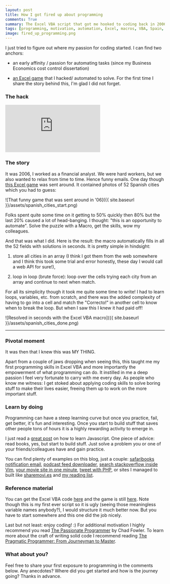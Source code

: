 ```yaml
---
layout: post
title: How I got fired up about programming
comments: True
summary: The Excel VBA script that got me hooked to coding back in 2006. This is a fun story to read and probably some of you programmers out there recognize the initial spark of passion for the craft. Enjoy!
tags: [programming, motivation, automation, Excel, macros, VBA, Spain, brute force, algorithms, story, learning]
image: fired_up_programming.png
---
```


I just tried to figure out where my passion for coding started. I can find two anchors:

* an early affinity / passion for automating tasks (since my Business Economics cost control dissertation)

* [an Excel game](http://juegosexcel.com/foro/viewtopic.php?t=6396) that I hacked/ automated to solve. For the first time I share the story behind this, I'm glad I did not forget.

### The hack

<div class="container"><iframe src="https://www.youtube.com/embed/ZLPr4Q7KACQ" frameborder="0" allowfullscreen class="video"></iframe></div>

### The story

It was 2006, I worked as a financial analyst. We were hard workers, but we also wanted to relax from time to time. Hence funny emails. One day though [this Excel game](http://juegosexcel.com/foro/viewtopic.php?t=6396) was sent around. It contained photos of 52 Spanish cities which you had to guess:

![That funny game that was sent around in '06]({{ site.baseurl }}/assets/spanish_cities_start.png)

Folks spent quite some time on it getting to 50% quickly then 80% but the last 20% caused a lot of head-banging. I thought: "this is an opportunity to automate". Solve the puzzle with a Macro, get the skills, wow my colleagues.

And that was what I did.  Here is the result: the macro automatically fills in all the 52 fields with solutions in seconds. It is pretty simple in hindsight:

1. store all cities in an array (I think I got them from the web somewhere and I think this took some trial and error honestly, these day I would call a web API for sure!),

2. loop in loop (brute force): loop over the cells trying each city from an array and continue to next when match.

For all its simplicity though it took me quite some time to write! I had to learn loops, variables, etc. from scratch, and there was the added complexity of having to go into a cell and match the "Correcto!" in another cell to know when to break the loop. But when I saw this I knew it had paid off!

![Resolved in seconds with the Excel VBA macro]({{ site.baseurl }}/assets/spanish_cities_done.png)

---

### Pivotal moment

It was then that I knew this was MY THING.

Apart from a couple of jaws dropping when seeing this, this taught me my first programming skills in Excel VBA and more importantly the empowerment of what programming can do. It instilled in me a deep passion I feel very fortunate to carry with me every day. As people who know me witness: I get stoked about applying coding skills to solve boring stuff to make their lives easier, freeing them up to work on the more important stuff.

### Learn by doing

Programming can have a steep learning curve but once you practice, fail, get better, it's fun and interesting. Once you start to build stuff that saves other people tons of hours it is a highly rewarding activity to emerge in.

I just read a [great post](https://sivers.org/learn-js) on how to learn Javascript. One piece of advice: read books, yes, but start to build stuff. Just solve a problem you or one of your friends/colleagues have and gain practice.

You can find plenty of examples on this blog, just a couple: [safaribooks notification email](http://bobbelderbos.com/2015/11/new-safari-books-notification-email/), [podcast feed downloader](http://bobbelderbos.com/2013/12/podcast-scripting-golf/), [search stackoverflow inside Vim](http://bobbelderbos.com/2013/01/search-copy-stackoverflow-data-in-vim-with-conque/), [your movie site in one minute](http://bobbelderbos.com/2016/02/movie-site-in-minute-omdb-api-python/), [tweet with PHP](http://bobbelderbos.com/2010/12/twitter-api-tweet-with-php/), or sites I managed to built like [sharemovi.es](http://bobbelderbos.com/2010/11/sneak-preview-sharemovies/) and [my reading list](http://bobbelderbos.com/2011/03/new-facebook-app-my-reading-list/).

### Reference material

You can get the Excel VBA code [here](https://github.com/bbelderbos/Codesnippets/tree/master/vba) and the game is still [here](http://juegosexcel.com/descargas/?did=280). Note though this is my first ever script so it is ugly (seeing those meaningless variable names anybody?), I would structure it much better now. But you have to start somewhere and this one did the job nicely.

Last but not least: enjoy coding! :)
For additional motivation I highly recommend you read [The Passionate Programmer](http://bobbelderbos.com/2011/04/advance-career-read-passionate-programmer/) by Chad Fowler. To learn more about the craft of writing solid code I recommend reading [The Pragmatic Programmer: From Journeyman to Master](http://bobbelderbos.com/2011/02/great-book-about-software-engineering/).

### What about you?

Feel free to share your first exposure to programming in the comments below. Any anecdotes? Where did you get started and how is the journey going? Thanks in advance.
